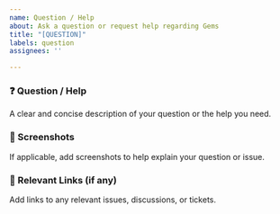 ```yaml
---
name: Question / Help
about: Ask a question or request help regarding Gems
title: "[QUESTION]"
labels: question
assignees: ''

---
```


### ❓ Question / Help
A clear and concise description of your question or the help you need.

### 📸 Screenshots
If applicable, add screenshots to help explain your question or issue.

### 🔗 Relevant Links (if any)
Add links to any relevant issues, discussions, or tickets.
